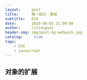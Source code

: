 ```yaml
---
layout:     post
title:      第一部分：基础
subtitle:   ES6
date:       2020-08-03 21:00:00
author:     lixiaoguai
header-img: img/post-bg-webpack.jpg
catalog: 	 true
tags:
    - ES6
    - javascript
---
```


## 对象的扩展 ##

